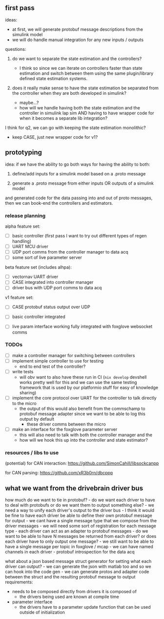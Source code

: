 
## first pass
ideas:
- at first, we will generate protobuf message descriptions from the simulink model
- we will do handle manual integration for any new inputs / outputs

questions:
1. do we want to separate the state estimation and the controllers?
    - I think so since we can iterate on controllers faster than state estimation and switch between them using the same plugin/library defined state estimation systems.

2. does it really make sense to have the state estimation be separated from the controller when they are both developed in simulink?
    - maybe...?
    - how will we handle having both the state estimation and the controller in simulink lap sim AND having to have wrapper code for when it becomes a separate lib integration?

I think for q2, we can go with keeping the state estimation monolithic? 

- keep CASE, just new wrapper code for v1? 

## prototyping
idea: if we have the ability to go both ways for having the ability to both:
 
1. define/add inputs for a simulink model based on a .proto message

2. generate a .proto message from either inputs OR outputs of a simulink model

and generated code for the data passing into and out of proto messages, then we can book-end the controllers and estimators. 

### release planning
alpha feature set:
- [ ] basic controller (first pass I want to try out different types of regen handling)
- [ ] UART MCU driver
- [ ] UDP port comms from the controller manager to data acq
- [ ] some sort of live parameter server

beta feature set (includes alhpa):
- [ ] vectornav UART driver 
- [ ] CASE integrated into controller manager
- [ ] driver bus with UDP port comms to data acq

v1 feature set:
- [ ] CASE protobuf status output over UDP 
- [ ] basic controller integrated
- [ ] live param interface working fully integrated with foxglove websocket comms


### TODOs
- [ ] make a controller manager for switching between controllers
- [ ] implement simple controller to use for testing
    - end to end test of the controller?
- [ ] write tests
    - will obv want to also have these run in CI (`nix develop` devshell works pretty well for this and we can use the same testing framework that is used by our platformio stuff for easy of knowledge sharing)
- [ ] implement the core protocol over UART for the controller to talk directly to the micro
    - the output of this would also benefit from the commschamp to protobuf message adapter since we want to be able to log this output by default
        - these driver comms between the micro
- [ ] make an interface for the foxglove parameter server 
    -  this will also need to talk with both the controller manager and the
    - how will we hook this up into the controller and state estimator?

### resources / libs to use

(potential) for CAN interaction: https://github.com/SimonCahill/libsockcanpp

for CAN parsing: https://github.com/xR3b0rn/dbcppp

## what we want from the drivebrain driver bus

how much do we want to tie in protobuf?
    - do we want each driver to have to deal with protobufs or do we want them to output something else?
        - we need a way to unify each driver's output to the driver bus 
            - I think it would be fine to have each driver be able to define their own protobuf message for output
                - we cant have a single message type that we compose from the driver messages
                - we will need some sort of registration for each message type
            - each driver can act as an adapter to protobuf messages
            - do we want to be able to have N messages be returned from each driver? or does each driver have to only output one message?
                - we still want to be able to have a single message per topic in foxglove / mcap
                - we can have named channels in each driver 
                - protobuf introspection for the data acq

what about a json based message struct generator for setting what each driver can output?
    - we can generate the json with matlab too and so we can hook into the code gen 
    - we can generate protos and adapter code between the struct and the resulting protobuf message to 
output requirements:
- needs to be composed directly from drivers it is composed of
    - the drivers being used are known at compile time
- parameter interface
    - the drivers have to a parameter update function that can be used outside of initialization 